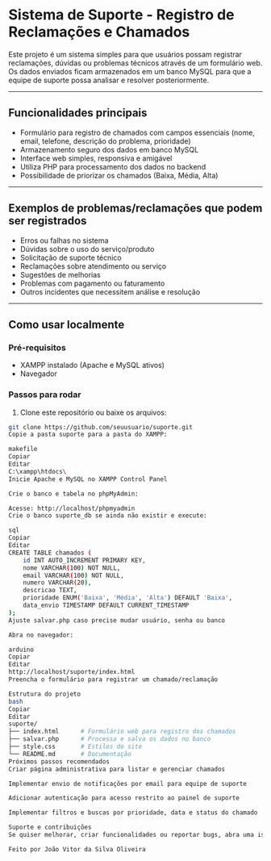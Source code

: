 # Sistema de Suporte - Registro de Reclamações e Chamados

Este projeto é um sistema simples para que usuários possam registrar reclamações, dúvidas ou problemas técnicos através de um formulário web. Os dados enviados ficam armazenados em um banco MySQL para que a equipe de suporte possa analisar e resolver posteriormente.

---
## Funcionalidades principais

- Formulário para registro de chamados com campos essenciais (nome, email, telefone, descrição do problema, prioridade)
- Armazenamento seguro dos dados em banco MySQL
- Interface web simples, responsiva e amigável
- Utiliza PHP para processamento dos dados no backend
- Possibilidade de priorizar os chamados (Baixa, Média, Alta)

---

## Exemplos de problemas/reclamações que podem ser registrados

- Erros ou falhas no sistema
- Dúvidas sobre o uso do serviço/produto
- Solicitação de suporte técnico
- Reclamações sobre atendimento ou serviço
- Sugestões de melhorias
- Problemas com pagamento ou faturamento
- Outros incidentes que necessitem análise e resolução

---

## Como usar localmente

### Pré-requisitos

- XAMPP instalado (Apache e MySQL ativos)
- Navegador

### Passos para rodar

1. Clone este repositório ou baixe os arquivos:

```bash
git clone https://github.com/seuusuario/suporte.git
Copie a pasta suporte para a pasta do XAMPP:

makefile
Copiar
Editar
C:\xampp\htdocs\
Inicie Apache e MySQL no XAMPP Control Panel

Crie o banco e tabela no phpMyAdmin:

Acesse: http://localhost/phpmyadmin
Crie o banco suporte_db se ainda não existir e execute:

sql
Copiar
Editar
CREATE TABLE chamados (
    id INT AUTO_INCREMENT PRIMARY KEY,
    nome VARCHAR(100) NOT NULL,
    email VARCHAR(100) NOT NULL,
    numero VARCHAR(20),
    descricao TEXT,
    prioridade ENUM('Baixa', 'Média', 'Alta') DEFAULT 'Baixa',
    data_envio TIMESTAMP DEFAULT CURRENT_TIMESTAMP
);
Ajuste salvar.php caso precise mudar usuário, senha ou banco

Abra no navegador:

arduino
Copiar
Editar
http://localhost/suporte/index.html
Preencha o formulário para registrar um chamado/reclamação

Estrutura do projeto
bash
Copiar
Editar
suporte/
├── index.html      # Formulário web para registro dos chamados
├── salvar.php      # Processa e salva os dados no banco
├── style.css       # Estilos do site
└── README.md       # Documentação
Próximos passos recomendados
Criar página administrativa para listar e gerenciar chamados

Implementar envio de notificações por email para equipe de suporte

Adicionar autenticação para acesso restrito ao painel de suporte

Implementar filtros e buscas por prioridade, data e status do chamado

Suporte e contribuições
Se quiser melhorar, criar funcionalidades ou reportar bugs, abra uma issue ou faça um pull request.

Feito por João Vitor da Silva Oliveira


